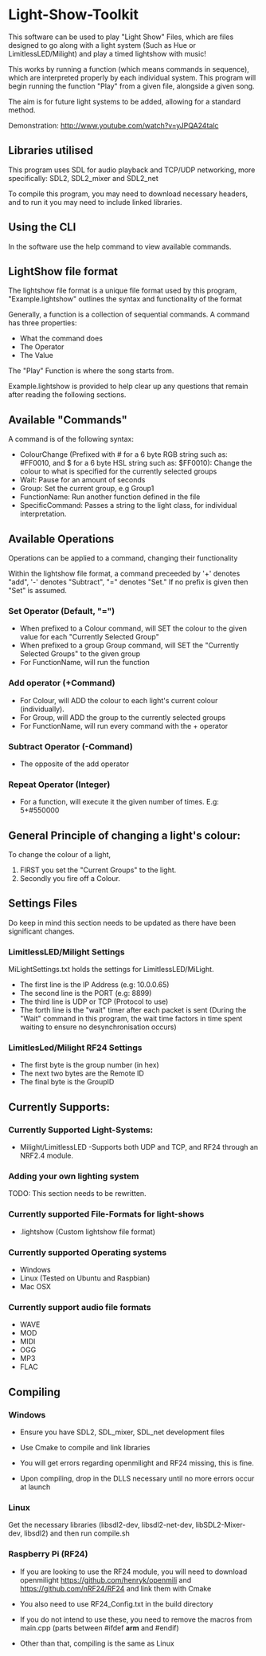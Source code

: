 # Light-Show-Toolkit

This software can be used to play "Light Show" Files, which are files designed to go along with a light system (Such as Hue or LimitlessLED/Milight) and play a timed lightshow with music!

This works by running a function (which means commands in sequence), which are interpreted properly by each individual system. This program will begin running the function "Play" from a given file, alongside a given song.

The aim is for future light systems to be added, allowing for a standard method.

Demonstration: http://www.youtube.com/watch?v=yJPQA24talc

## Libraries utilised

This program uses SDL for audio playback and TCP/UDP networking, more specifically: SDL2, SDL2_mixer and SDL2_net

To compile this program, you may need to download necessary headers, and to run it you may need to include linked libraries.


## Using the CLI

In the software use the help command to view available commands.

## LightShow file format
The lightshow file format is a unique file format used by this program, "Example.lightshow" outlines the syntax and functionality of the format

Generally, a function is a collection of sequential commands. A command has three properties:
* What the command does
* The Operator
* The Value

The "Play" Function is where the song starts from.

Example.lightshow is provided to help clear up any questions that remain after reading the following sections.

## Available "Commands"

A command is of the following syntax:

<Integer><Operator><CommandValue>


* ColourChange (Prefixed with # for a 6 byte RGB string such as: #FF0010, and $ for a 6 byte HSL string such as: $FF0010): Change the colour to what is specified for the currently selected groups
* Wait: Pause for an amount of seconds
* Group: Set the current group, e.g Group1
* FunctionName: Run another function defined in the file
* SpecificCommand: Passes a string to the light class, for individual interpretation.

## Available Operations
Operations can be applied to a command, changing their functionality

Within the lightshow file format, a command preceeded by '+' denotes "add", '-' denotes "Subtract", "=" denotes "Set." If no prefix is given then "Set" is assumed.

### Set Operator (Default, "=")
* When prefixed to a Colour command, will SET the colour to the given value for each "Currently Selected Group"
* When prefixed to a group Group command, will SET the "Currently Selected Groups" to the given group
* For FunctionName, will run the function

### Add operator (+Command)
* For Colour, will ADD the colour to each light's current colour (individually).
* For Group, will ADD the group to the currently selected groups
* For FunctionName, will run every command with the + operator

### Subtract Operator (-Command)
* The opposite of the add operator

### Repeat Operator (Integer)
* For a function, will execute it the given number of times. E.g: 5+#550000

## General Principle of changing a light's colour:

To change the colour of a light,
1. FIRST you set the "Current Groups" to the light.
2. Secondly you fire off a Colour.

## Settings Files
Do keep in mind this section needs to be updated as there have been significant changes.

### LimitlessLED/Milight Settings
MiLightSettings.txt holds the settings for LimitlessLED/MiLight.
* The first line is the IP Address (e.g: 10.0.0.65)
* The second line is the PORT (e.g: 8899)
* The third line is UDP or TCP (Protocol to use)
* The forth line is the "wait" timer after each packet is sent (During the "Wait" command in this program, the wait time factors in time spent waiting to ensure no desynchronisation occurs)

### LimitlesLed/Milight RF24 Settings
* The first byte is the group number (in hex)
* The next two bytes are the Remote ID
* The final byte is the GroupID

## Currently Supports:
### Currently Supported Light-Systems:
* Milight/LimitlessLED -Supports both UDP and TCP, and RF24 through an NRF2.4 module.

### Adding your own lighting system
TODO: This section needs to be rewritten.

### Currently supported File-Formats for light-shows
* .lightshow (Custom lightshow file format)
### Currently supported Operating systems
* Windows
* Linux (Tested on Ubuntu and Raspbian)
* Mac OSX

### Currently support audio file formats
* WAVE
* MOD
* MIDI
* OGG
* MP3
* FLAC

## Compiling
### Windows

* Ensure you have SDL2, SDL_mixer, SDL_net development files

* Use Cmake to compile and link libraries

* You will get errors regarding openmilight and RF24 missing, this is fine.

* Upon compiling, drop in the DLLS necessary until no more errors occur at launch

### Linux
Get the necessary libraries (libsdl2-dev, libsdl2-net-dev, libSDL2-Mixer-dev, libsdl2) and then run compile.sh

### Raspberry Pi (RF24)

* If you are looking to use the RF24 module, you will need to download openmilight https://github.com/henryk/openmili and https://github.com/nRF24/RF24 and link them with Cmake

* You also need to use RF24_Config.txt in the build directory

* If you do not intend to use these, you need to remove the macros from main.cpp (parts between #ifdef __arm__ and #endif)

* Other than that, compiling is the same as Linux
